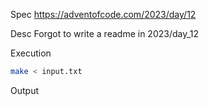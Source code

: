 Spec https://adventofcode.com/2023/day/12

Desc Forgot to write a readme in 2023/day_12

Execution

```bash
make < input.txt
```

Output

```
```


